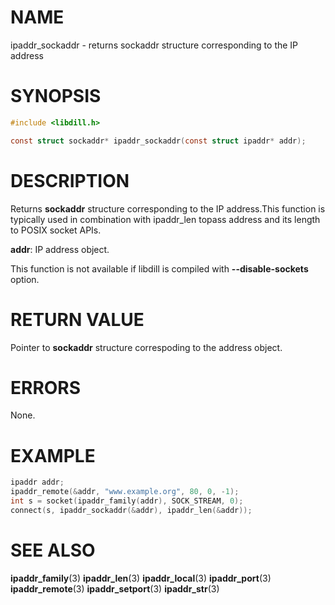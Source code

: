 # NAME

ipaddr_sockaddr - returns sockaddr structure corresponding to the IP address

# SYNOPSIS

```c
#include <libdill.h>

const struct sockaddr* ipaddr_sockaddr(const struct ipaddr* addr);
```

# DESCRIPTION

Returns **sockaddr** structure corresponding to the IP address.This function is typically used in combination with ipaddr_len topass address and its length to POSIX socket APIs.

**addr**: IP address object.

This function is not available if libdill is compiled with **--disable-sockets** option.

# RETURN VALUE

Pointer to **sockaddr** structure correspoding to the address object.

# ERRORS

None.

# EXAMPLE

```c
ipaddr addr;
ipaddr_remote(&addr, "www.example.org", 80, 0, -1);
int s = socket(ipaddr_family(addr), SOCK_STREAM, 0);
connect(s, ipaddr_sockaddr(&addr), ipaddr_len(&addr));
```

# SEE ALSO

**ipaddr_family**(3) **ipaddr_len**(3) **ipaddr_local**(3) **ipaddr_port**(3) **ipaddr_remote**(3) **ipaddr_setport**(3) **ipaddr_str**(3) 

